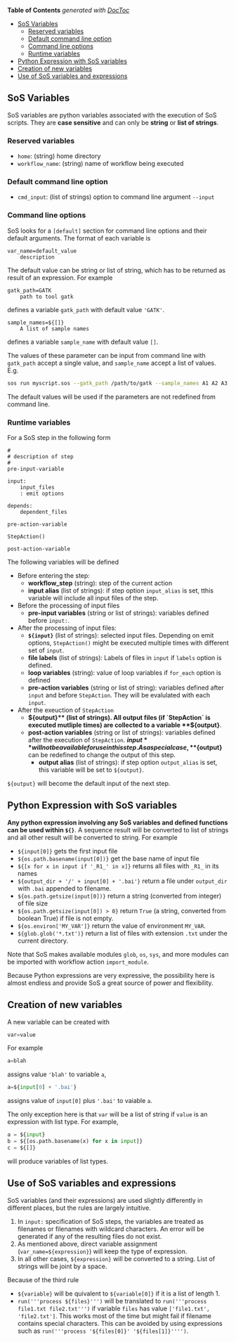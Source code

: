 <!-- START doctoc generated TOC please keep comment here to allow auto update -->
<!-- DON'T EDIT THIS SECTION, INSTEAD RE-RUN doctoc TO UPDATE -->
**Table of Contents**  *generated with [DocToc](https://github.com/thlorenz/doctoc)*

- [SoS Variables](#sos-variables)
  - [Reserved variables](#reserved-variables)
  - [Default command line option](#default-command-line-option)
  - [Command line options](#command-line-options)
  - [Runtime variables](#runtime-variables)
- [Python Expression with SoS variables](#python-expression-with-sos-variables)
- [Creation of new variables](#creation-of-new-variables)
- [Use of SoS variables and expressions](#use-of-sos-variables-and-expressions)

<!-- END doctoc generated TOC please keep comment here to allow auto update -->

## SoS Variables

SoS variables are python variables associated with the execution of SoS scripts. They are **case sensitive** and can only be **string** or **list of strings**. 

### Reserved variables

* `home`: (string) home directory
* `workflow_name`: (string) name of workflow being executed


### Default command line option

* `cmd_input`: (list of strings) option to command line argument `--input`

### Command line options

SoS looks for a `[default]` section for command line options and their default arguments. The format of each variable is 
```
var_name=default_value
    description
```

The default value can be string or list of string, which has to be returned as result of an expression. For example

```
gatk_path=GATK
    path to tool gatk
```

defines a variable `gatk_path` with default value `'GATK'`. 

```
sample_names=${[]}
    A list of sample names
```

defines a variable `sample_name` with default value `[]`. 

The values of these parameter can be input from command line with `gatk_path` accept a single value, and `sample_name` accept a list of values. E.g.

```bash
sos run myscript.sos --gatk_path /path/to/gatk --sample_names A1 A2 A3
```

The default values will be used if the parameters are not redefined from command line.

### Runtime variables

For a SoS step in the following form

```[workflow_step: input_alias=ia, output_alias=oa]
#
# description of step
#
pre-input-variable

input:
	input_files
	: emit options

depends:
    dependent_files

pre-action-variable

StepAction()

post-action-variable
```

The following variables will be defined

* Before entering the step:
  * **workflow_step** (string): step of the current action 
  * **input alias** (list of strings): if step option `input_alias` is set, tthis variable will include all input files of the step.
* Before the processing of input files
  * **pre-input variables** (string or list of strings): variables defined before `input:`.
* After the processing of input files:
  * **`${input}`** (list of strings): selected input files. Depending on emit options, `StepAction()` might be executed multiple times with different set of `input`. 
  * **file labels** (list of strings): Labels of files in `input` if `labels` option is defined.
  * **loop variables** (string): value of loop variables if `for_each` option is defined 
  * **pre-action variables** (string or list of string): variables defined after `input` and before `StepAction`. They will be evalulated with each `input`.
* After the exeuction of `StepAction`
  * **${output}** (list of strings). All output files (if `StepAction` is executed mutliple times) are collected to a variable **${output}**. 
  * **post-action variables** (string or list of strings): variables defined after the execution of `StepAction`. **${input}** will not be available for use in this step. As a special case, **${output}** can be redefined to change the output of this step.
	* **output alias** (list of strings): if step option `output_alias` is set, this variable will be set to `${output}`.

`${output}` will become the default input of the next step.


## Python Expression with SoS variables

**Any python expression involving any SoS variables and defined functions can be used within `${}`**. A sequence result will be converted to list of strings and all other result will be converted to string. For example

* `${input[0]}` gets the first input file
* `${os.path.basename(input[0])}` get the base name of input file
* `${[x for x in input if '_R1_' in x]}` returns all files with `_R1_` in its names
* `${output_dir + '/' + input[0] + '.bai'}` return a file under `output_dir` with `.bai` appended to filename.
* `${os.path.getsize(input[0])}` return a string (converted from integer) of file size
* `${os.path.getsize(input[0]) > 0}` return `True` (a string, converted from boolean True) if file is not empty.
* `${os.environ['MY_VAR']}` return the value of environment `MY_VAR`.
* `${glob.glob('*.txt')}` return a list of files with extension `.txt` under the current directory.

Note that SoS makes available modules `glob`, `os`, `sys`, and more modules can be imported with workflow action `import_module`.

Because Python expressions are very expressive, the possibility here is almost endless and provide SoS a great source of power and flexibility.

## Creation of new variables

A new variable can be created with 

```python
var=value
```

For example
```python
a=blah
```

assigns value `'blah'` to variable `a`,

```python
a=${input[0] + '.bai'}
```

assigns value of `input[0]` plus `'.bai'` to vaiable `a`.

The only exception here is that `var` will be a list of string if `value` is an expression with list type. For example,

```python
a = ${input}
b = ${[os.path.basename(x) for x in input]}
c = ${[]}
```
will produce variables of list types.

## Use of SoS variables and expressions

SoS variables (and their expressions) are used slightly differently in different places, but the rules are largely intuitive.

1. In `input:` specification of SoS steps, the variables are treated as filenames or filenames with wildcard characters. An error will be generated if any of the resulting files do not exist.
2. As mentioned above, direct variable assignment (`var_name=${expression}`) will keep the type of expression.
3. In all other cases, `${expression}` will be converted to a string. List of strings will be joint by a space. 

Because of the third rule

* `${variable}` will be quivalent to `${variable[0]}` if it is a list of length  1. 
* `run('''process ${files}''')` will be translated to `run('''process file1.txt file2.txt''')` if variable `files` has value `['file1.txt', 'file2.txt']`. This works most of the time but might fail if filename contains special characters. This can be avoided by using expressions such as `run('''process '${files[0]}' '${files[1]}'''')`.


